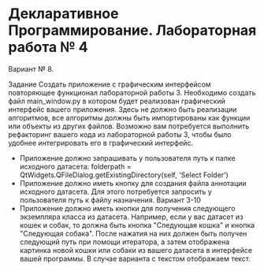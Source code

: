 # Декларативное Программирование. Лабораторная работа № 4

Вариант № 8.

Задание
Создать приложение с графическим интерфейсом повторяющее функционал лабораторной работы 3. Необходимо создать файл main_window.py в котором будет реализован графический интерфейс вашего приложения. Здесь не должно быть реализации алгоритмов, все алгоритмы должны быть импортированы как функции или объекты из других файлов. Возможно вам потребуется выполнить рефакторинг вашего кода из лабораторной работы 3, чтобы было удобнее интегрировать его в графический интерфейс.
- Приложение должно запрашивать у пользователя путь к папке исходного датасета:
folderpath = QtWidgets.QFileDialog.getExistingDirectory(self, 'Select Folder')
- Приложение должно иметь кнопку для создания файла аннотации исходного датасета. Для этого потребуется запросить у пользователя путь к файлу назначения.
Вариант 3-10
- Приложение должно иметь кнопки для получения следующего экземпляра класса из датасета. Например, если у вас датасет из кошек и собак, то должна быть кнопка "Следующая кошка" и кнопка "Следующая собака". После нажатия на них должен быть получен следующий путь при помощи итератора, а затем отображена картинка новой кошки или собаки из вашего датасета в интерфейсе вашей программы. В случае варианта с текстом отображаем текст.
